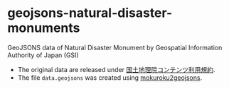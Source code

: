 # geojsons-natural-disaster-monuments
GeoJSONS data of Natural Disaster Monument by Geospatial Information Authority of Japan (GSI)

- The original data are released under [国土地理院コンテンツ利用規約](https://www.gsi.go.jp/kikakuchousei/kikakuchousei40182.html).
- The file `data.geojsons` was created using [mokuroku2geojsons](https://github.com/optgeo/mokuroku2geojsons).

